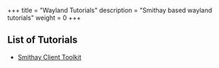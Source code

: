 +++
title = "Wayland Tutorials"
description = "Smithay based wayland tutorials"
weight = 0
+++

<link rel="stylesheet" type="text/css" href="list.css">

## List of Tutorials
+   [Smithay Client Toolkit](tutorials/sctk/)
